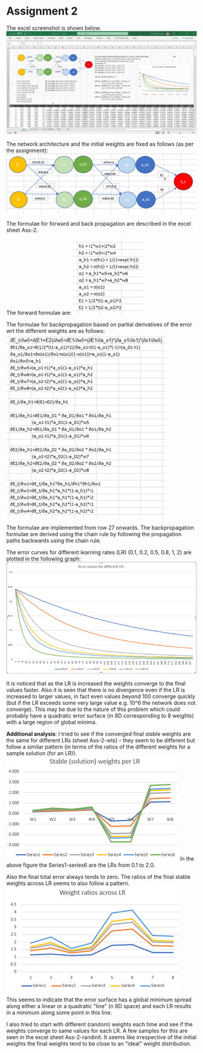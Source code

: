 # Assignment 2
The excel screenshot is shown below.
![Excel screenshot](./pics/excel-screenshot.png)

The network architecture and the initial weights are fixed as follows (as per the assignment):
![Network architecture](./pics/nw-arch.png)

The formulae for forward and back propagation are described in the excel sheet Ass-2.

The forward formulae are:
![Forward computation](./pics/forw-form.png)

The formulae for backpropagation based on partial derivatives of the error wrt the different weights are as follows:
![BackProp formulae](./pics/bp-form.png)

The formulae are implemented from row 27 onwards. 
The backpropagation formulae are derived using the chain rule by following the propagation paths backwards using the chain rule.

The error curves for different learning rates (LR) (0.1, 0.2, 0.5, 0.8, 1, 2) are plotted in the following graph:
![Error curves](./pics/error-curves.png)

It is noticed that as the LR is increased the weights converge to the final values faster. Also it is seen that there is no divergence even if the LR is increased to larger values, in fact even values beyond 100 converge quickly (but if the LR exceeds some very large value e.g. 10^6 the network does not converge). This may be due to the nature of this problem which could probably have a quadratic error surface (in 8D corresponding to 8 weights) with a large region of global minima.

**Additional analysis**:
I tried to see if the converged final stable weights are the same for different LRs (sheet Ass-2-wts) - they seem to be different but follow a similar pattern (in terms of the ratios of the different weights for a sample solution (for an LR)). 
![Weights per LR](./pics/wts-per-lr.png)
In the above figure the Series1-series6 are the LRs from 0.1 to 2.0.

Also the final total error always tends to zero. The ratios of the final stable weights across LR seems to also follow a pattern. 
![Weight ratios](./pics/wtratios-across-lr.png)

This seems to indicate that the error surface has a global minimum spread along either a linear or a quadratic "line" (n 8D space) and each LR results in a minimum along some point in this line.

I also tried to start with different (random) weights each time and see if the weights converge to same values for each LR. A few samples for this are seen in the excel sheet Ass-2-randinit.
It seems like irrespective of the initial weights the final weights tend to be close to an "ideal" weight distribution.
